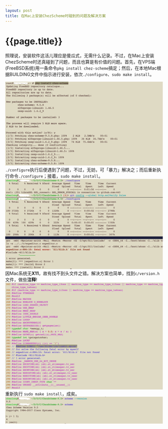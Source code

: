 ```yaml
---
layout: post
title: 在Mac上安装ChezScheme时碰到的问题及解决方案
---
```

{{page.title}}
===============================

照理说，安装软件这活儿理应是傻瓜式，无需什么记录。不过，在Mac上安装ChezScheme时还真碰到了问题，而且也算是有价值的问题。首先，在VPS端(FreeBSD系统)用一条命令`pkg install chez-scheme`搞定；然后，在本地Mac根据BUILDING文件中指示进行安装，依次`./configure`、`sudo make install`。<br/>

<img src="/images/posts/2022-11-05/pkg_install_chez-scheme.png"> <br/>
`./configure`执行后便遇到了问题，不过，无妨，可「暴力」解决之；而后重新执行命令`./configure`；接着，`sudo make install`。<br/>
<img src="/images/posts/2022-11-05/Install_ChezScheme_1_2_3.png"> <br/>
因Mac系统无**X11**，故有找不到头文件之错。解决方案也简单，找到`c/version.h`文件，做些**注释**! <br/>
<img src="/images/posts/2022-11-05/Install_ChezScheme_4.png"> <br/>
重新执行 `sudo make install`，成矣。<br/>
<img src="/images/posts/2022-11-05/Install_ChezScheme_5.png"> <br/>
